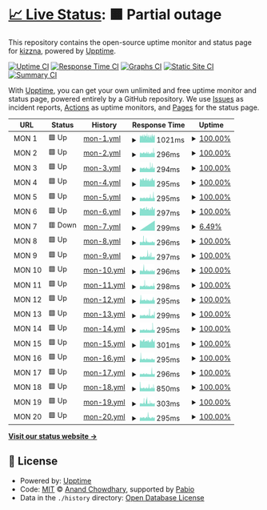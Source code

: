 # [📈 Live Status](https://kizzna.github.io/bovorn-mon): <!--live status--> **🟧 Partial outage**

This repository contains the open-source uptime monitor and status page for [kizzna](https://kizzna.github.io/bovorn-mon), powered by [Upptime](https://github.com/upptime/upptime).

[![Uptime CI](https://github.com/kizzna/bovorn-mon/workflows/Uptime%20CI/badge.svg)](https://github.com/kizzna/bovorn-mon/actions?query=workflow%3A%22Uptime+CI%22)
[![Response Time CI](https://github.com/kizzna/bovorn-mon/workflows/Response%20Time%20CI/badge.svg)](https://github.com/kizzna/bovorn-mon/actions?query=workflow%3A%22Response+Time+CI%22)
[![Graphs CI](https://github.com/kizzna/bovorn-mon/workflows/Graphs%20CI/badge.svg)](https://github.com/kizzna/bovorn-mon/actions?query=workflow%3A%22Graphs+CI%22)
[![Static Site CI](https://github.com/kizzna/bovorn-mon/workflows/Static%20Site%20CI/badge.svg)](https://github.com/kizzna/bovorn-mon/actions?query=workflow%3A%22Static+Site+CI%22)
[![Summary CI](https://github.com/kizzna/bovorn-mon/workflows/Summary%20CI/badge.svg)](https://github.com/kizzna/bovorn-mon/actions?query=workflow%3A%22Summary+CI%22)

With [Upptime](https://upptime.js.org), you can get your own unlimited and free uptime monitor and status page, powered entirely by a GitHub repository. We use [Issues](https://github.com/kizzna/bovorn-mon/issues) as incident reports, [Actions](https://github.com/kizzna/bovorn-mon/actions) as uptime monitors, and [Pages](https://kizzna.github.io/bovorn-mon) for the status page.

<!--start: status pages-->
<!-- This summary is generated by Upptime (https://github.com/upptime/upptime) -->
<!-- Do not edit this manually, your changes will be overwritten -->
<!-- prettier-ignore -->
| URL | Status | History | Response Time | Uptime |
| --- | ------ | ------- | ------------- | ------ |
| <img alt="" src="https://icons.duckduckgo.com/ip3/null.ico" height="13"> MON 1 | 🟩 Up | [mon-1.yml](https://github.com/kizzna/bovorn-mon/commits/HEAD/history/mon-1.yml) | <details><summary><img alt="Response time graph" src="./graphs/mon-1/response-time-week.png" height="20"> 1021ms</summary><br><a href="https://kizzna.github.io/bovorn-mon/history/mon-1"><img alt="Response time 1021" src="https://img.shields.io/endpoint?url=https%3A%2F%2Fraw.githubusercontent.com%2Fkizzna%2Fbovorn-mon%2FHEAD%2Fapi%2Fmon-1%2Fresponse-time.json"></a><br><a href="https://kizzna.github.io/bovorn-mon/history/mon-1"><img alt="24-hour response time 1021" src="https://img.shields.io/endpoint?url=https%3A%2F%2Fraw.githubusercontent.com%2Fkizzna%2Fbovorn-mon%2FHEAD%2Fapi%2Fmon-1%2Fresponse-time-day.json"></a><br><a href="https://kizzna.github.io/bovorn-mon/history/mon-1"><img alt="7-day response time 1021" src="https://img.shields.io/endpoint?url=https%3A%2F%2Fraw.githubusercontent.com%2Fkizzna%2Fbovorn-mon%2FHEAD%2Fapi%2Fmon-1%2Fresponse-time-week.json"></a><br><a href="https://kizzna.github.io/bovorn-mon/history/mon-1"><img alt="30-day response time 1021" src="https://img.shields.io/endpoint?url=https%3A%2F%2Fraw.githubusercontent.com%2Fkizzna%2Fbovorn-mon%2FHEAD%2Fapi%2Fmon-1%2Fresponse-time-month.json"></a><br><a href="https://kizzna.github.io/bovorn-mon/history/mon-1"><img alt="1-year response time 1021" src="https://img.shields.io/endpoint?url=https%3A%2F%2Fraw.githubusercontent.com%2Fkizzna%2Fbovorn-mon%2FHEAD%2Fapi%2Fmon-1%2Fresponse-time-year.json"></a></details> | <details><summary><a href="https://kizzna.github.io/bovorn-mon/history/mon-1">100.00%</a></summary><a href="https://kizzna.github.io/bovorn-mon/history/mon-1"><img alt="All-time uptime 100.00%" src="https://img.shields.io/endpoint?url=https%3A%2F%2Fraw.githubusercontent.com%2Fkizzna%2Fbovorn-mon%2FHEAD%2Fapi%2Fmon-1%2Fuptime.json"></a><br><a href="https://kizzna.github.io/bovorn-mon/history/mon-1"><img alt="24-hour uptime 100.00%" src="https://img.shields.io/endpoint?url=https%3A%2F%2Fraw.githubusercontent.com%2Fkizzna%2Fbovorn-mon%2FHEAD%2Fapi%2Fmon-1%2Fuptime-day.json"></a><br><a href="https://kizzna.github.io/bovorn-mon/history/mon-1"><img alt="7-day uptime 100.00%" src="https://img.shields.io/endpoint?url=https%3A%2F%2Fraw.githubusercontent.com%2Fkizzna%2Fbovorn-mon%2FHEAD%2Fapi%2Fmon-1%2Fuptime-week.json"></a><br><a href="https://kizzna.github.io/bovorn-mon/history/mon-1"><img alt="30-day uptime 100.00%" src="https://img.shields.io/endpoint?url=https%3A%2F%2Fraw.githubusercontent.com%2Fkizzna%2Fbovorn-mon%2FHEAD%2Fapi%2Fmon-1%2Fuptime-month.json"></a><br><a href="https://kizzna.github.io/bovorn-mon/history/mon-1"><img alt="1-year uptime 100.00%" src="https://img.shields.io/endpoint?url=https%3A%2F%2Fraw.githubusercontent.com%2Fkizzna%2Fbovorn-mon%2FHEAD%2Fapi%2Fmon-1%2Fuptime-year.json"></a></details>
| <img alt="" src="https://icons.duckduckgo.com/ip3/null.ico" height="13"> MON 2 | 🟩 Up | [mon-2.yml](https://github.com/kizzna/bovorn-mon/commits/HEAD/history/mon-2.yml) | <details><summary><img alt="Response time graph" src="./graphs/mon-2/response-time-week.png" height="20"> 296ms</summary><br><a href="https://kizzna.github.io/bovorn-mon/history/mon-2"><img alt="Response time 296" src="https://img.shields.io/endpoint?url=https%3A%2F%2Fraw.githubusercontent.com%2Fkizzna%2Fbovorn-mon%2FHEAD%2Fapi%2Fmon-2%2Fresponse-time.json"></a><br><a href="https://kizzna.github.io/bovorn-mon/history/mon-2"><img alt="24-hour response time 296" src="https://img.shields.io/endpoint?url=https%3A%2F%2Fraw.githubusercontent.com%2Fkizzna%2Fbovorn-mon%2FHEAD%2Fapi%2Fmon-2%2Fresponse-time-day.json"></a><br><a href="https://kizzna.github.io/bovorn-mon/history/mon-2"><img alt="7-day response time 296" src="https://img.shields.io/endpoint?url=https%3A%2F%2Fraw.githubusercontent.com%2Fkizzna%2Fbovorn-mon%2FHEAD%2Fapi%2Fmon-2%2Fresponse-time-week.json"></a><br><a href="https://kizzna.github.io/bovorn-mon/history/mon-2"><img alt="30-day response time 296" src="https://img.shields.io/endpoint?url=https%3A%2F%2Fraw.githubusercontent.com%2Fkizzna%2Fbovorn-mon%2FHEAD%2Fapi%2Fmon-2%2Fresponse-time-month.json"></a><br><a href="https://kizzna.github.io/bovorn-mon/history/mon-2"><img alt="1-year response time 296" src="https://img.shields.io/endpoint?url=https%3A%2F%2Fraw.githubusercontent.com%2Fkizzna%2Fbovorn-mon%2FHEAD%2Fapi%2Fmon-2%2Fresponse-time-year.json"></a></details> | <details><summary><a href="https://kizzna.github.io/bovorn-mon/history/mon-2">100.00%</a></summary><a href="https://kizzna.github.io/bovorn-mon/history/mon-2"><img alt="All-time uptime 100.00%" src="https://img.shields.io/endpoint?url=https%3A%2F%2Fraw.githubusercontent.com%2Fkizzna%2Fbovorn-mon%2FHEAD%2Fapi%2Fmon-2%2Fuptime.json"></a><br><a href="https://kizzna.github.io/bovorn-mon/history/mon-2"><img alt="24-hour uptime 100.00%" src="https://img.shields.io/endpoint?url=https%3A%2F%2Fraw.githubusercontent.com%2Fkizzna%2Fbovorn-mon%2FHEAD%2Fapi%2Fmon-2%2Fuptime-day.json"></a><br><a href="https://kizzna.github.io/bovorn-mon/history/mon-2"><img alt="7-day uptime 100.00%" src="https://img.shields.io/endpoint?url=https%3A%2F%2Fraw.githubusercontent.com%2Fkizzna%2Fbovorn-mon%2FHEAD%2Fapi%2Fmon-2%2Fuptime-week.json"></a><br><a href="https://kizzna.github.io/bovorn-mon/history/mon-2"><img alt="30-day uptime 100.00%" src="https://img.shields.io/endpoint?url=https%3A%2F%2Fraw.githubusercontent.com%2Fkizzna%2Fbovorn-mon%2FHEAD%2Fapi%2Fmon-2%2Fuptime-month.json"></a><br><a href="https://kizzna.github.io/bovorn-mon/history/mon-2"><img alt="1-year uptime 100.00%" src="https://img.shields.io/endpoint?url=https%3A%2F%2Fraw.githubusercontent.com%2Fkizzna%2Fbovorn-mon%2FHEAD%2Fapi%2Fmon-2%2Fuptime-year.json"></a></details>
| <img alt="" src="https://icons.duckduckgo.com/ip3/null.ico" height="13"> MON 3 | 🟩 Up | [mon-3.yml](https://github.com/kizzna/bovorn-mon/commits/HEAD/history/mon-3.yml) | <details><summary><img alt="Response time graph" src="./graphs/mon-3/response-time-week.png" height="20"> 294ms</summary><br><a href="https://kizzna.github.io/bovorn-mon/history/mon-3"><img alt="Response time 294" src="https://img.shields.io/endpoint?url=https%3A%2F%2Fraw.githubusercontent.com%2Fkizzna%2Fbovorn-mon%2FHEAD%2Fapi%2Fmon-3%2Fresponse-time.json"></a><br><a href="https://kizzna.github.io/bovorn-mon/history/mon-3"><img alt="24-hour response time 294" src="https://img.shields.io/endpoint?url=https%3A%2F%2Fraw.githubusercontent.com%2Fkizzna%2Fbovorn-mon%2FHEAD%2Fapi%2Fmon-3%2Fresponse-time-day.json"></a><br><a href="https://kizzna.github.io/bovorn-mon/history/mon-3"><img alt="7-day response time 294" src="https://img.shields.io/endpoint?url=https%3A%2F%2Fraw.githubusercontent.com%2Fkizzna%2Fbovorn-mon%2FHEAD%2Fapi%2Fmon-3%2Fresponse-time-week.json"></a><br><a href="https://kizzna.github.io/bovorn-mon/history/mon-3"><img alt="30-day response time 294" src="https://img.shields.io/endpoint?url=https%3A%2F%2Fraw.githubusercontent.com%2Fkizzna%2Fbovorn-mon%2FHEAD%2Fapi%2Fmon-3%2Fresponse-time-month.json"></a><br><a href="https://kizzna.github.io/bovorn-mon/history/mon-3"><img alt="1-year response time 294" src="https://img.shields.io/endpoint?url=https%3A%2F%2Fraw.githubusercontent.com%2Fkizzna%2Fbovorn-mon%2FHEAD%2Fapi%2Fmon-3%2Fresponse-time-year.json"></a></details> | <details><summary><a href="https://kizzna.github.io/bovorn-mon/history/mon-3">100.00%</a></summary><a href="https://kizzna.github.io/bovorn-mon/history/mon-3"><img alt="All-time uptime 100.00%" src="https://img.shields.io/endpoint?url=https%3A%2F%2Fraw.githubusercontent.com%2Fkizzna%2Fbovorn-mon%2FHEAD%2Fapi%2Fmon-3%2Fuptime.json"></a><br><a href="https://kizzna.github.io/bovorn-mon/history/mon-3"><img alt="24-hour uptime 100.00%" src="https://img.shields.io/endpoint?url=https%3A%2F%2Fraw.githubusercontent.com%2Fkizzna%2Fbovorn-mon%2FHEAD%2Fapi%2Fmon-3%2Fuptime-day.json"></a><br><a href="https://kizzna.github.io/bovorn-mon/history/mon-3"><img alt="7-day uptime 100.00%" src="https://img.shields.io/endpoint?url=https%3A%2F%2Fraw.githubusercontent.com%2Fkizzna%2Fbovorn-mon%2FHEAD%2Fapi%2Fmon-3%2Fuptime-week.json"></a><br><a href="https://kizzna.github.io/bovorn-mon/history/mon-3"><img alt="30-day uptime 100.00%" src="https://img.shields.io/endpoint?url=https%3A%2F%2Fraw.githubusercontent.com%2Fkizzna%2Fbovorn-mon%2FHEAD%2Fapi%2Fmon-3%2Fuptime-month.json"></a><br><a href="https://kizzna.github.io/bovorn-mon/history/mon-3"><img alt="1-year uptime 100.00%" src="https://img.shields.io/endpoint?url=https%3A%2F%2Fraw.githubusercontent.com%2Fkizzna%2Fbovorn-mon%2FHEAD%2Fapi%2Fmon-3%2Fuptime-year.json"></a></details>
| <img alt="" src="https://icons.duckduckgo.com/ip3/null.ico" height="13"> MON 4 | 🟩 Up | [mon-4.yml](https://github.com/kizzna/bovorn-mon/commits/HEAD/history/mon-4.yml) | <details><summary><img alt="Response time graph" src="./graphs/mon-4/response-time-week.png" height="20"> 295ms</summary><br><a href="https://kizzna.github.io/bovorn-mon/history/mon-4"><img alt="Response time 295" src="https://img.shields.io/endpoint?url=https%3A%2F%2Fraw.githubusercontent.com%2Fkizzna%2Fbovorn-mon%2FHEAD%2Fapi%2Fmon-4%2Fresponse-time.json"></a><br><a href="https://kizzna.github.io/bovorn-mon/history/mon-4"><img alt="24-hour response time 295" src="https://img.shields.io/endpoint?url=https%3A%2F%2Fraw.githubusercontent.com%2Fkizzna%2Fbovorn-mon%2FHEAD%2Fapi%2Fmon-4%2Fresponse-time-day.json"></a><br><a href="https://kizzna.github.io/bovorn-mon/history/mon-4"><img alt="7-day response time 295" src="https://img.shields.io/endpoint?url=https%3A%2F%2Fraw.githubusercontent.com%2Fkizzna%2Fbovorn-mon%2FHEAD%2Fapi%2Fmon-4%2Fresponse-time-week.json"></a><br><a href="https://kizzna.github.io/bovorn-mon/history/mon-4"><img alt="30-day response time 295" src="https://img.shields.io/endpoint?url=https%3A%2F%2Fraw.githubusercontent.com%2Fkizzna%2Fbovorn-mon%2FHEAD%2Fapi%2Fmon-4%2Fresponse-time-month.json"></a><br><a href="https://kizzna.github.io/bovorn-mon/history/mon-4"><img alt="1-year response time 295" src="https://img.shields.io/endpoint?url=https%3A%2F%2Fraw.githubusercontent.com%2Fkizzna%2Fbovorn-mon%2FHEAD%2Fapi%2Fmon-4%2Fresponse-time-year.json"></a></details> | <details><summary><a href="https://kizzna.github.io/bovorn-mon/history/mon-4">100.00%</a></summary><a href="https://kizzna.github.io/bovorn-mon/history/mon-4"><img alt="All-time uptime 100.00%" src="https://img.shields.io/endpoint?url=https%3A%2F%2Fraw.githubusercontent.com%2Fkizzna%2Fbovorn-mon%2FHEAD%2Fapi%2Fmon-4%2Fuptime.json"></a><br><a href="https://kizzna.github.io/bovorn-mon/history/mon-4"><img alt="24-hour uptime 100.00%" src="https://img.shields.io/endpoint?url=https%3A%2F%2Fraw.githubusercontent.com%2Fkizzna%2Fbovorn-mon%2FHEAD%2Fapi%2Fmon-4%2Fuptime-day.json"></a><br><a href="https://kizzna.github.io/bovorn-mon/history/mon-4"><img alt="7-day uptime 100.00%" src="https://img.shields.io/endpoint?url=https%3A%2F%2Fraw.githubusercontent.com%2Fkizzna%2Fbovorn-mon%2FHEAD%2Fapi%2Fmon-4%2Fuptime-week.json"></a><br><a href="https://kizzna.github.io/bovorn-mon/history/mon-4"><img alt="30-day uptime 100.00%" src="https://img.shields.io/endpoint?url=https%3A%2F%2Fraw.githubusercontent.com%2Fkizzna%2Fbovorn-mon%2FHEAD%2Fapi%2Fmon-4%2Fuptime-month.json"></a><br><a href="https://kizzna.github.io/bovorn-mon/history/mon-4"><img alt="1-year uptime 100.00%" src="https://img.shields.io/endpoint?url=https%3A%2F%2Fraw.githubusercontent.com%2Fkizzna%2Fbovorn-mon%2FHEAD%2Fapi%2Fmon-4%2Fuptime-year.json"></a></details>
| <img alt="" src="https://icons.duckduckgo.com/ip3/null.ico" height="13"> MON 5 | 🟩 Up | [mon-5.yml](https://github.com/kizzna/bovorn-mon/commits/HEAD/history/mon-5.yml) | <details><summary><img alt="Response time graph" src="./graphs/mon-5/response-time-week.png" height="20"> 295ms</summary><br><a href="https://kizzna.github.io/bovorn-mon/history/mon-5"><img alt="Response time 295" src="https://img.shields.io/endpoint?url=https%3A%2F%2Fraw.githubusercontent.com%2Fkizzna%2Fbovorn-mon%2FHEAD%2Fapi%2Fmon-5%2Fresponse-time.json"></a><br><a href="https://kizzna.github.io/bovorn-mon/history/mon-5"><img alt="24-hour response time 295" src="https://img.shields.io/endpoint?url=https%3A%2F%2Fraw.githubusercontent.com%2Fkizzna%2Fbovorn-mon%2FHEAD%2Fapi%2Fmon-5%2Fresponse-time-day.json"></a><br><a href="https://kizzna.github.io/bovorn-mon/history/mon-5"><img alt="7-day response time 295" src="https://img.shields.io/endpoint?url=https%3A%2F%2Fraw.githubusercontent.com%2Fkizzna%2Fbovorn-mon%2FHEAD%2Fapi%2Fmon-5%2Fresponse-time-week.json"></a><br><a href="https://kizzna.github.io/bovorn-mon/history/mon-5"><img alt="30-day response time 295" src="https://img.shields.io/endpoint?url=https%3A%2F%2Fraw.githubusercontent.com%2Fkizzna%2Fbovorn-mon%2FHEAD%2Fapi%2Fmon-5%2Fresponse-time-month.json"></a><br><a href="https://kizzna.github.io/bovorn-mon/history/mon-5"><img alt="1-year response time 295" src="https://img.shields.io/endpoint?url=https%3A%2F%2Fraw.githubusercontent.com%2Fkizzna%2Fbovorn-mon%2FHEAD%2Fapi%2Fmon-5%2Fresponse-time-year.json"></a></details> | <details><summary><a href="https://kizzna.github.io/bovorn-mon/history/mon-5">100.00%</a></summary><a href="https://kizzna.github.io/bovorn-mon/history/mon-5"><img alt="All-time uptime 100.00%" src="https://img.shields.io/endpoint?url=https%3A%2F%2Fraw.githubusercontent.com%2Fkizzna%2Fbovorn-mon%2FHEAD%2Fapi%2Fmon-5%2Fuptime.json"></a><br><a href="https://kizzna.github.io/bovorn-mon/history/mon-5"><img alt="24-hour uptime 100.00%" src="https://img.shields.io/endpoint?url=https%3A%2F%2Fraw.githubusercontent.com%2Fkizzna%2Fbovorn-mon%2FHEAD%2Fapi%2Fmon-5%2Fuptime-day.json"></a><br><a href="https://kizzna.github.io/bovorn-mon/history/mon-5"><img alt="7-day uptime 100.00%" src="https://img.shields.io/endpoint?url=https%3A%2F%2Fraw.githubusercontent.com%2Fkizzna%2Fbovorn-mon%2FHEAD%2Fapi%2Fmon-5%2Fuptime-week.json"></a><br><a href="https://kizzna.github.io/bovorn-mon/history/mon-5"><img alt="30-day uptime 100.00%" src="https://img.shields.io/endpoint?url=https%3A%2F%2Fraw.githubusercontent.com%2Fkizzna%2Fbovorn-mon%2FHEAD%2Fapi%2Fmon-5%2Fuptime-month.json"></a><br><a href="https://kizzna.github.io/bovorn-mon/history/mon-5"><img alt="1-year uptime 100.00%" src="https://img.shields.io/endpoint?url=https%3A%2F%2Fraw.githubusercontent.com%2Fkizzna%2Fbovorn-mon%2FHEAD%2Fapi%2Fmon-5%2Fuptime-year.json"></a></details>
| <img alt="" src="https://icons.duckduckgo.com/ip3/null.ico" height="13"> MON 6 | 🟩 Up | [mon-6.yml](https://github.com/kizzna/bovorn-mon/commits/HEAD/history/mon-6.yml) | <details><summary><img alt="Response time graph" src="./graphs/mon-6/response-time-week.png" height="20"> 297ms</summary><br><a href="https://kizzna.github.io/bovorn-mon/history/mon-6"><img alt="Response time 297" src="https://img.shields.io/endpoint?url=https%3A%2F%2Fraw.githubusercontent.com%2Fkizzna%2Fbovorn-mon%2FHEAD%2Fapi%2Fmon-6%2Fresponse-time.json"></a><br><a href="https://kizzna.github.io/bovorn-mon/history/mon-6"><img alt="24-hour response time 297" src="https://img.shields.io/endpoint?url=https%3A%2F%2Fraw.githubusercontent.com%2Fkizzna%2Fbovorn-mon%2FHEAD%2Fapi%2Fmon-6%2Fresponse-time-day.json"></a><br><a href="https://kizzna.github.io/bovorn-mon/history/mon-6"><img alt="7-day response time 297" src="https://img.shields.io/endpoint?url=https%3A%2F%2Fraw.githubusercontent.com%2Fkizzna%2Fbovorn-mon%2FHEAD%2Fapi%2Fmon-6%2Fresponse-time-week.json"></a><br><a href="https://kizzna.github.io/bovorn-mon/history/mon-6"><img alt="30-day response time 297" src="https://img.shields.io/endpoint?url=https%3A%2F%2Fraw.githubusercontent.com%2Fkizzna%2Fbovorn-mon%2FHEAD%2Fapi%2Fmon-6%2Fresponse-time-month.json"></a><br><a href="https://kizzna.github.io/bovorn-mon/history/mon-6"><img alt="1-year response time 297" src="https://img.shields.io/endpoint?url=https%3A%2F%2Fraw.githubusercontent.com%2Fkizzna%2Fbovorn-mon%2FHEAD%2Fapi%2Fmon-6%2Fresponse-time-year.json"></a></details> | <details><summary><a href="https://kizzna.github.io/bovorn-mon/history/mon-6">100.00%</a></summary><a href="https://kizzna.github.io/bovorn-mon/history/mon-6"><img alt="All-time uptime 100.00%" src="https://img.shields.io/endpoint?url=https%3A%2F%2Fraw.githubusercontent.com%2Fkizzna%2Fbovorn-mon%2FHEAD%2Fapi%2Fmon-6%2Fuptime.json"></a><br><a href="https://kizzna.github.io/bovorn-mon/history/mon-6"><img alt="24-hour uptime 100.00%" src="https://img.shields.io/endpoint?url=https%3A%2F%2Fraw.githubusercontent.com%2Fkizzna%2Fbovorn-mon%2FHEAD%2Fapi%2Fmon-6%2Fuptime-day.json"></a><br><a href="https://kizzna.github.io/bovorn-mon/history/mon-6"><img alt="7-day uptime 100.00%" src="https://img.shields.io/endpoint?url=https%3A%2F%2Fraw.githubusercontent.com%2Fkizzna%2Fbovorn-mon%2FHEAD%2Fapi%2Fmon-6%2Fuptime-week.json"></a><br><a href="https://kizzna.github.io/bovorn-mon/history/mon-6"><img alt="30-day uptime 100.00%" src="https://img.shields.io/endpoint?url=https%3A%2F%2Fraw.githubusercontent.com%2Fkizzna%2Fbovorn-mon%2FHEAD%2Fapi%2Fmon-6%2Fuptime-month.json"></a><br><a href="https://kizzna.github.io/bovorn-mon/history/mon-6"><img alt="1-year uptime 100.00%" src="https://img.shields.io/endpoint?url=https%3A%2F%2Fraw.githubusercontent.com%2Fkizzna%2Fbovorn-mon%2FHEAD%2Fapi%2Fmon-6%2Fuptime-year.json"></a></details>
| <img alt="" src="https://icons.duckduckgo.com/ip3/null.ico" height="13"> MON 7 | 🟥 Down | [mon-7.yml](https://github.com/kizzna/bovorn-mon/commits/HEAD/history/mon-7.yml) | <details><summary><img alt="Response time graph" src="./graphs/mon-7/response-time-week.png" height="20"> 299ms</summary><br><a href="https://kizzna.github.io/bovorn-mon/history/mon-7"><img alt="Response time 299" src="https://img.shields.io/endpoint?url=https%3A%2F%2Fraw.githubusercontent.com%2Fkizzna%2Fbovorn-mon%2FHEAD%2Fapi%2Fmon-7%2Fresponse-time.json"></a><br><a href="https://kizzna.github.io/bovorn-mon/history/mon-7"><img alt="24-hour response time 299" src="https://img.shields.io/endpoint?url=https%3A%2F%2Fraw.githubusercontent.com%2Fkizzna%2Fbovorn-mon%2FHEAD%2Fapi%2Fmon-7%2Fresponse-time-day.json"></a><br><a href="https://kizzna.github.io/bovorn-mon/history/mon-7"><img alt="7-day response time 299" src="https://img.shields.io/endpoint?url=https%3A%2F%2Fraw.githubusercontent.com%2Fkizzna%2Fbovorn-mon%2FHEAD%2Fapi%2Fmon-7%2Fresponse-time-week.json"></a><br><a href="https://kizzna.github.io/bovorn-mon/history/mon-7"><img alt="30-day response time 299" src="https://img.shields.io/endpoint?url=https%3A%2F%2Fraw.githubusercontent.com%2Fkizzna%2Fbovorn-mon%2FHEAD%2Fapi%2Fmon-7%2Fresponse-time-month.json"></a><br><a href="https://kizzna.github.io/bovorn-mon/history/mon-7"><img alt="1-year response time 299" src="https://img.shields.io/endpoint?url=https%3A%2F%2Fraw.githubusercontent.com%2Fkizzna%2Fbovorn-mon%2FHEAD%2Fapi%2Fmon-7%2Fresponse-time-year.json"></a></details> | <details><summary><a href="https://kizzna.github.io/bovorn-mon/history/mon-7">6.49%</a></summary><a href="https://kizzna.github.io/bovorn-mon/history/mon-7"><img alt="All-time uptime 6.49%" src="https://img.shields.io/endpoint?url=https%3A%2F%2Fraw.githubusercontent.com%2Fkizzna%2Fbovorn-mon%2FHEAD%2Fapi%2Fmon-7%2Fuptime.json"></a><br><a href="https://kizzna.github.io/bovorn-mon/history/mon-7"><img alt="24-hour uptime 6.49%" src="https://img.shields.io/endpoint?url=https%3A%2F%2Fraw.githubusercontent.com%2Fkizzna%2Fbovorn-mon%2FHEAD%2Fapi%2Fmon-7%2Fuptime-day.json"></a><br><a href="https://kizzna.github.io/bovorn-mon/history/mon-7"><img alt="7-day uptime 6.49%" src="https://img.shields.io/endpoint?url=https%3A%2F%2Fraw.githubusercontent.com%2Fkizzna%2Fbovorn-mon%2FHEAD%2Fapi%2Fmon-7%2Fuptime-week.json"></a><br><a href="https://kizzna.github.io/bovorn-mon/history/mon-7"><img alt="30-day uptime 6.49%" src="https://img.shields.io/endpoint?url=https%3A%2F%2Fraw.githubusercontent.com%2Fkizzna%2Fbovorn-mon%2FHEAD%2Fapi%2Fmon-7%2Fuptime-month.json"></a><br><a href="https://kizzna.github.io/bovorn-mon/history/mon-7"><img alt="1-year uptime 6.49%" src="https://img.shields.io/endpoint?url=https%3A%2F%2Fraw.githubusercontent.com%2Fkizzna%2Fbovorn-mon%2FHEAD%2Fapi%2Fmon-7%2Fuptime-year.json"></a></details>
| <img alt="" src="https://icons.duckduckgo.com/ip3/null.ico" height="13"> MON 8 | 🟩 Up | [mon-8.yml](https://github.com/kizzna/bovorn-mon/commits/HEAD/history/mon-8.yml) | <details><summary><img alt="Response time graph" src="./graphs/mon-8/response-time-week.png" height="20"> 296ms</summary><br><a href="https://kizzna.github.io/bovorn-mon/history/mon-8"><img alt="Response time 296" src="https://img.shields.io/endpoint?url=https%3A%2F%2Fraw.githubusercontent.com%2Fkizzna%2Fbovorn-mon%2FHEAD%2Fapi%2Fmon-8%2Fresponse-time.json"></a><br><a href="https://kizzna.github.io/bovorn-mon/history/mon-8"><img alt="24-hour response time 296" src="https://img.shields.io/endpoint?url=https%3A%2F%2Fraw.githubusercontent.com%2Fkizzna%2Fbovorn-mon%2FHEAD%2Fapi%2Fmon-8%2Fresponse-time-day.json"></a><br><a href="https://kizzna.github.io/bovorn-mon/history/mon-8"><img alt="7-day response time 296" src="https://img.shields.io/endpoint?url=https%3A%2F%2Fraw.githubusercontent.com%2Fkizzna%2Fbovorn-mon%2FHEAD%2Fapi%2Fmon-8%2Fresponse-time-week.json"></a><br><a href="https://kizzna.github.io/bovorn-mon/history/mon-8"><img alt="30-day response time 296" src="https://img.shields.io/endpoint?url=https%3A%2F%2Fraw.githubusercontent.com%2Fkizzna%2Fbovorn-mon%2FHEAD%2Fapi%2Fmon-8%2Fresponse-time-month.json"></a><br><a href="https://kizzna.github.io/bovorn-mon/history/mon-8"><img alt="1-year response time 296" src="https://img.shields.io/endpoint?url=https%3A%2F%2Fraw.githubusercontent.com%2Fkizzna%2Fbovorn-mon%2FHEAD%2Fapi%2Fmon-8%2Fresponse-time-year.json"></a></details> | <details><summary><a href="https://kizzna.github.io/bovorn-mon/history/mon-8">100.00%</a></summary><a href="https://kizzna.github.io/bovorn-mon/history/mon-8"><img alt="All-time uptime 100.00%" src="https://img.shields.io/endpoint?url=https%3A%2F%2Fraw.githubusercontent.com%2Fkizzna%2Fbovorn-mon%2FHEAD%2Fapi%2Fmon-8%2Fuptime.json"></a><br><a href="https://kizzna.github.io/bovorn-mon/history/mon-8"><img alt="24-hour uptime 100.00%" src="https://img.shields.io/endpoint?url=https%3A%2F%2Fraw.githubusercontent.com%2Fkizzna%2Fbovorn-mon%2FHEAD%2Fapi%2Fmon-8%2Fuptime-day.json"></a><br><a href="https://kizzna.github.io/bovorn-mon/history/mon-8"><img alt="7-day uptime 100.00%" src="https://img.shields.io/endpoint?url=https%3A%2F%2Fraw.githubusercontent.com%2Fkizzna%2Fbovorn-mon%2FHEAD%2Fapi%2Fmon-8%2Fuptime-week.json"></a><br><a href="https://kizzna.github.io/bovorn-mon/history/mon-8"><img alt="30-day uptime 100.00%" src="https://img.shields.io/endpoint?url=https%3A%2F%2Fraw.githubusercontent.com%2Fkizzna%2Fbovorn-mon%2FHEAD%2Fapi%2Fmon-8%2Fuptime-month.json"></a><br><a href="https://kizzna.github.io/bovorn-mon/history/mon-8"><img alt="1-year uptime 100.00%" src="https://img.shields.io/endpoint?url=https%3A%2F%2Fraw.githubusercontent.com%2Fkizzna%2Fbovorn-mon%2FHEAD%2Fapi%2Fmon-8%2Fuptime-year.json"></a></details>
| <img alt="" src="https://icons.duckduckgo.com/ip3/null.ico" height="13"> MON 9 | 🟩 Up | [mon-9.yml](https://github.com/kizzna/bovorn-mon/commits/HEAD/history/mon-9.yml) | <details><summary><img alt="Response time graph" src="./graphs/mon-9/response-time-week.png" height="20"> 297ms</summary><br><a href="https://kizzna.github.io/bovorn-mon/history/mon-9"><img alt="Response time 297" src="https://img.shields.io/endpoint?url=https%3A%2F%2Fraw.githubusercontent.com%2Fkizzna%2Fbovorn-mon%2FHEAD%2Fapi%2Fmon-9%2Fresponse-time.json"></a><br><a href="https://kizzna.github.io/bovorn-mon/history/mon-9"><img alt="24-hour response time 297" src="https://img.shields.io/endpoint?url=https%3A%2F%2Fraw.githubusercontent.com%2Fkizzna%2Fbovorn-mon%2FHEAD%2Fapi%2Fmon-9%2Fresponse-time-day.json"></a><br><a href="https://kizzna.github.io/bovorn-mon/history/mon-9"><img alt="7-day response time 297" src="https://img.shields.io/endpoint?url=https%3A%2F%2Fraw.githubusercontent.com%2Fkizzna%2Fbovorn-mon%2FHEAD%2Fapi%2Fmon-9%2Fresponse-time-week.json"></a><br><a href="https://kizzna.github.io/bovorn-mon/history/mon-9"><img alt="30-day response time 297" src="https://img.shields.io/endpoint?url=https%3A%2F%2Fraw.githubusercontent.com%2Fkizzna%2Fbovorn-mon%2FHEAD%2Fapi%2Fmon-9%2Fresponse-time-month.json"></a><br><a href="https://kizzna.github.io/bovorn-mon/history/mon-9"><img alt="1-year response time 297" src="https://img.shields.io/endpoint?url=https%3A%2F%2Fraw.githubusercontent.com%2Fkizzna%2Fbovorn-mon%2FHEAD%2Fapi%2Fmon-9%2Fresponse-time-year.json"></a></details> | <details><summary><a href="https://kizzna.github.io/bovorn-mon/history/mon-9">100.00%</a></summary><a href="https://kizzna.github.io/bovorn-mon/history/mon-9"><img alt="All-time uptime 100.00%" src="https://img.shields.io/endpoint?url=https%3A%2F%2Fraw.githubusercontent.com%2Fkizzna%2Fbovorn-mon%2FHEAD%2Fapi%2Fmon-9%2Fuptime.json"></a><br><a href="https://kizzna.github.io/bovorn-mon/history/mon-9"><img alt="24-hour uptime 100.00%" src="https://img.shields.io/endpoint?url=https%3A%2F%2Fraw.githubusercontent.com%2Fkizzna%2Fbovorn-mon%2FHEAD%2Fapi%2Fmon-9%2Fuptime-day.json"></a><br><a href="https://kizzna.github.io/bovorn-mon/history/mon-9"><img alt="7-day uptime 100.00%" src="https://img.shields.io/endpoint?url=https%3A%2F%2Fraw.githubusercontent.com%2Fkizzna%2Fbovorn-mon%2FHEAD%2Fapi%2Fmon-9%2Fuptime-week.json"></a><br><a href="https://kizzna.github.io/bovorn-mon/history/mon-9"><img alt="30-day uptime 100.00%" src="https://img.shields.io/endpoint?url=https%3A%2F%2Fraw.githubusercontent.com%2Fkizzna%2Fbovorn-mon%2FHEAD%2Fapi%2Fmon-9%2Fuptime-month.json"></a><br><a href="https://kizzna.github.io/bovorn-mon/history/mon-9"><img alt="1-year uptime 100.00%" src="https://img.shields.io/endpoint?url=https%3A%2F%2Fraw.githubusercontent.com%2Fkizzna%2Fbovorn-mon%2FHEAD%2Fapi%2Fmon-9%2Fuptime-year.json"></a></details>
| <img alt="" src="https://icons.duckduckgo.com/ip3/null.ico" height="13"> MON 10 | 🟩 Up | [mon-10.yml](https://github.com/kizzna/bovorn-mon/commits/HEAD/history/mon-10.yml) | <details><summary><img alt="Response time graph" src="./graphs/mon-10/response-time-week.png" height="20"> 296ms</summary><br><a href="https://kizzna.github.io/bovorn-mon/history/mon-10"><img alt="Response time 296" src="https://img.shields.io/endpoint?url=https%3A%2F%2Fraw.githubusercontent.com%2Fkizzna%2Fbovorn-mon%2FHEAD%2Fapi%2Fmon-10%2Fresponse-time.json"></a><br><a href="https://kizzna.github.io/bovorn-mon/history/mon-10"><img alt="24-hour response time 296" src="https://img.shields.io/endpoint?url=https%3A%2F%2Fraw.githubusercontent.com%2Fkizzna%2Fbovorn-mon%2FHEAD%2Fapi%2Fmon-10%2Fresponse-time-day.json"></a><br><a href="https://kizzna.github.io/bovorn-mon/history/mon-10"><img alt="7-day response time 296" src="https://img.shields.io/endpoint?url=https%3A%2F%2Fraw.githubusercontent.com%2Fkizzna%2Fbovorn-mon%2FHEAD%2Fapi%2Fmon-10%2Fresponse-time-week.json"></a><br><a href="https://kizzna.github.io/bovorn-mon/history/mon-10"><img alt="30-day response time 296" src="https://img.shields.io/endpoint?url=https%3A%2F%2Fraw.githubusercontent.com%2Fkizzna%2Fbovorn-mon%2FHEAD%2Fapi%2Fmon-10%2Fresponse-time-month.json"></a><br><a href="https://kizzna.github.io/bovorn-mon/history/mon-10"><img alt="1-year response time 296" src="https://img.shields.io/endpoint?url=https%3A%2F%2Fraw.githubusercontent.com%2Fkizzna%2Fbovorn-mon%2FHEAD%2Fapi%2Fmon-10%2Fresponse-time-year.json"></a></details> | <details><summary><a href="https://kizzna.github.io/bovorn-mon/history/mon-10">100.00%</a></summary><a href="https://kizzna.github.io/bovorn-mon/history/mon-10"><img alt="All-time uptime 100.00%" src="https://img.shields.io/endpoint?url=https%3A%2F%2Fraw.githubusercontent.com%2Fkizzna%2Fbovorn-mon%2FHEAD%2Fapi%2Fmon-10%2Fuptime.json"></a><br><a href="https://kizzna.github.io/bovorn-mon/history/mon-10"><img alt="24-hour uptime 100.00%" src="https://img.shields.io/endpoint?url=https%3A%2F%2Fraw.githubusercontent.com%2Fkizzna%2Fbovorn-mon%2FHEAD%2Fapi%2Fmon-10%2Fuptime-day.json"></a><br><a href="https://kizzna.github.io/bovorn-mon/history/mon-10"><img alt="7-day uptime 100.00%" src="https://img.shields.io/endpoint?url=https%3A%2F%2Fraw.githubusercontent.com%2Fkizzna%2Fbovorn-mon%2FHEAD%2Fapi%2Fmon-10%2Fuptime-week.json"></a><br><a href="https://kizzna.github.io/bovorn-mon/history/mon-10"><img alt="30-day uptime 100.00%" src="https://img.shields.io/endpoint?url=https%3A%2F%2Fraw.githubusercontent.com%2Fkizzna%2Fbovorn-mon%2FHEAD%2Fapi%2Fmon-10%2Fuptime-month.json"></a><br><a href="https://kizzna.github.io/bovorn-mon/history/mon-10"><img alt="1-year uptime 100.00%" src="https://img.shields.io/endpoint?url=https%3A%2F%2Fraw.githubusercontent.com%2Fkizzna%2Fbovorn-mon%2FHEAD%2Fapi%2Fmon-10%2Fuptime-year.json"></a></details>
| <img alt="" src="https://icons.duckduckgo.com/ip3/null.ico" height="13"> MON 11 | 🟩 Up | [mon-11.yml](https://github.com/kizzna/bovorn-mon/commits/HEAD/history/mon-11.yml) | <details><summary><img alt="Response time graph" src="./graphs/mon-11/response-time-week.png" height="20"> 298ms</summary><br><a href="https://kizzna.github.io/bovorn-mon/history/mon-11"><img alt="Response time 298" src="https://img.shields.io/endpoint?url=https%3A%2F%2Fraw.githubusercontent.com%2Fkizzna%2Fbovorn-mon%2FHEAD%2Fapi%2Fmon-11%2Fresponse-time.json"></a><br><a href="https://kizzna.github.io/bovorn-mon/history/mon-11"><img alt="24-hour response time 298" src="https://img.shields.io/endpoint?url=https%3A%2F%2Fraw.githubusercontent.com%2Fkizzna%2Fbovorn-mon%2FHEAD%2Fapi%2Fmon-11%2Fresponse-time-day.json"></a><br><a href="https://kizzna.github.io/bovorn-mon/history/mon-11"><img alt="7-day response time 298" src="https://img.shields.io/endpoint?url=https%3A%2F%2Fraw.githubusercontent.com%2Fkizzna%2Fbovorn-mon%2FHEAD%2Fapi%2Fmon-11%2Fresponse-time-week.json"></a><br><a href="https://kizzna.github.io/bovorn-mon/history/mon-11"><img alt="30-day response time 298" src="https://img.shields.io/endpoint?url=https%3A%2F%2Fraw.githubusercontent.com%2Fkizzna%2Fbovorn-mon%2FHEAD%2Fapi%2Fmon-11%2Fresponse-time-month.json"></a><br><a href="https://kizzna.github.io/bovorn-mon/history/mon-11"><img alt="1-year response time 298" src="https://img.shields.io/endpoint?url=https%3A%2F%2Fraw.githubusercontent.com%2Fkizzna%2Fbovorn-mon%2FHEAD%2Fapi%2Fmon-11%2Fresponse-time-year.json"></a></details> | <details><summary><a href="https://kizzna.github.io/bovorn-mon/history/mon-11">100.00%</a></summary><a href="https://kizzna.github.io/bovorn-mon/history/mon-11"><img alt="All-time uptime 100.00%" src="https://img.shields.io/endpoint?url=https%3A%2F%2Fraw.githubusercontent.com%2Fkizzna%2Fbovorn-mon%2FHEAD%2Fapi%2Fmon-11%2Fuptime.json"></a><br><a href="https://kizzna.github.io/bovorn-mon/history/mon-11"><img alt="24-hour uptime 100.00%" src="https://img.shields.io/endpoint?url=https%3A%2F%2Fraw.githubusercontent.com%2Fkizzna%2Fbovorn-mon%2FHEAD%2Fapi%2Fmon-11%2Fuptime-day.json"></a><br><a href="https://kizzna.github.io/bovorn-mon/history/mon-11"><img alt="7-day uptime 100.00%" src="https://img.shields.io/endpoint?url=https%3A%2F%2Fraw.githubusercontent.com%2Fkizzna%2Fbovorn-mon%2FHEAD%2Fapi%2Fmon-11%2Fuptime-week.json"></a><br><a href="https://kizzna.github.io/bovorn-mon/history/mon-11"><img alt="30-day uptime 100.00%" src="https://img.shields.io/endpoint?url=https%3A%2F%2Fraw.githubusercontent.com%2Fkizzna%2Fbovorn-mon%2FHEAD%2Fapi%2Fmon-11%2Fuptime-month.json"></a><br><a href="https://kizzna.github.io/bovorn-mon/history/mon-11"><img alt="1-year uptime 100.00%" src="https://img.shields.io/endpoint?url=https%3A%2F%2Fraw.githubusercontent.com%2Fkizzna%2Fbovorn-mon%2FHEAD%2Fapi%2Fmon-11%2Fuptime-year.json"></a></details>
| <img alt="" src="https://icons.duckduckgo.com/ip3/null.ico" height="13"> MON 12 | 🟩 Up | [mon-12.yml](https://github.com/kizzna/bovorn-mon/commits/HEAD/history/mon-12.yml) | <details><summary><img alt="Response time graph" src="./graphs/mon-12/response-time-week.png" height="20"> 295ms</summary><br><a href="https://kizzna.github.io/bovorn-mon/history/mon-12"><img alt="Response time 295" src="https://img.shields.io/endpoint?url=https%3A%2F%2Fraw.githubusercontent.com%2Fkizzna%2Fbovorn-mon%2FHEAD%2Fapi%2Fmon-12%2Fresponse-time.json"></a><br><a href="https://kizzna.github.io/bovorn-mon/history/mon-12"><img alt="24-hour response time 295" src="https://img.shields.io/endpoint?url=https%3A%2F%2Fraw.githubusercontent.com%2Fkizzna%2Fbovorn-mon%2FHEAD%2Fapi%2Fmon-12%2Fresponse-time-day.json"></a><br><a href="https://kizzna.github.io/bovorn-mon/history/mon-12"><img alt="7-day response time 295" src="https://img.shields.io/endpoint?url=https%3A%2F%2Fraw.githubusercontent.com%2Fkizzna%2Fbovorn-mon%2FHEAD%2Fapi%2Fmon-12%2Fresponse-time-week.json"></a><br><a href="https://kizzna.github.io/bovorn-mon/history/mon-12"><img alt="30-day response time 295" src="https://img.shields.io/endpoint?url=https%3A%2F%2Fraw.githubusercontent.com%2Fkizzna%2Fbovorn-mon%2FHEAD%2Fapi%2Fmon-12%2Fresponse-time-month.json"></a><br><a href="https://kizzna.github.io/bovorn-mon/history/mon-12"><img alt="1-year response time 295" src="https://img.shields.io/endpoint?url=https%3A%2F%2Fraw.githubusercontent.com%2Fkizzna%2Fbovorn-mon%2FHEAD%2Fapi%2Fmon-12%2Fresponse-time-year.json"></a></details> | <details><summary><a href="https://kizzna.github.io/bovorn-mon/history/mon-12">100.00%</a></summary><a href="https://kizzna.github.io/bovorn-mon/history/mon-12"><img alt="All-time uptime 100.00%" src="https://img.shields.io/endpoint?url=https%3A%2F%2Fraw.githubusercontent.com%2Fkizzna%2Fbovorn-mon%2FHEAD%2Fapi%2Fmon-12%2Fuptime.json"></a><br><a href="https://kizzna.github.io/bovorn-mon/history/mon-12"><img alt="24-hour uptime 100.00%" src="https://img.shields.io/endpoint?url=https%3A%2F%2Fraw.githubusercontent.com%2Fkizzna%2Fbovorn-mon%2FHEAD%2Fapi%2Fmon-12%2Fuptime-day.json"></a><br><a href="https://kizzna.github.io/bovorn-mon/history/mon-12"><img alt="7-day uptime 100.00%" src="https://img.shields.io/endpoint?url=https%3A%2F%2Fraw.githubusercontent.com%2Fkizzna%2Fbovorn-mon%2FHEAD%2Fapi%2Fmon-12%2Fuptime-week.json"></a><br><a href="https://kizzna.github.io/bovorn-mon/history/mon-12"><img alt="30-day uptime 100.00%" src="https://img.shields.io/endpoint?url=https%3A%2F%2Fraw.githubusercontent.com%2Fkizzna%2Fbovorn-mon%2FHEAD%2Fapi%2Fmon-12%2Fuptime-month.json"></a><br><a href="https://kizzna.github.io/bovorn-mon/history/mon-12"><img alt="1-year uptime 100.00%" src="https://img.shields.io/endpoint?url=https%3A%2F%2Fraw.githubusercontent.com%2Fkizzna%2Fbovorn-mon%2FHEAD%2Fapi%2Fmon-12%2Fuptime-year.json"></a></details>
| <img alt="" src="https://icons.duckduckgo.com/ip3/null.ico" height="13"> MON 13 | 🟩 Up | [mon-13.yml](https://github.com/kizzna/bovorn-mon/commits/HEAD/history/mon-13.yml) | <details><summary><img alt="Response time graph" src="./graphs/mon-13/response-time-week.png" height="20"> 299ms</summary><br><a href="https://kizzna.github.io/bovorn-mon/history/mon-13"><img alt="Response time 299" src="https://img.shields.io/endpoint?url=https%3A%2F%2Fraw.githubusercontent.com%2Fkizzna%2Fbovorn-mon%2FHEAD%2Fapi%2Fmon-13%2Fresponse-time.json"></a><br><a href="https://kizzna.github.io/bovorn-mon/history/mon-13"><img alt="24-hour response time 299" src="https://img.shields.io/endpoint?url=https%3A%2F%2Fraw.githubusercontent.com%2Fkizzna%2Fbovorn-mon%2FHEAD%2Fapi%2Fmon-13%2Fresponse-time-day.json"></a><br><a href="https://kizzna.github.io/bovorn-mon/history/mon-13"><img alt="7-day response time 299" src="https://img.shields.io/endpoint?url=https%3A%2F%2Fraw.githubusercontent.com%2Fkizzna%2Fbovorn-mon%2FHEAD%2Fapi%2Fmon-13%2Fresponse-time-week.json"></a><br><a href="https://kizzna.github.io/bovorn-mon/history/mon-13"><img alt="30-day response time 299" src="https://img.shields.io/endpoint?url=https%3A%2F%2Fraw.githubusercontent.com%2Fkizzna%2Fbovorn-mon%2FHEAD%2Fapi%2Fmon-13%2Fresponse-time-month.json"></a><br><a href="https://kizzna.github.io/bovorn-mon/history/mon-13"><img alt="1-year response time 299" src="https://img.shields.io/endpoint?url=https%3A%2F%2Fraw.githubusercontent.com%2Fkizzna%2Fbovorn-mon%2FHEAD%2Fapi%2Fmon-13%2Fresponse-time-year.json"></a></details> | <details><summary><a href="https://kizzna.github.io/bovorn-mon/history/mon-13">100.00%</a></summary><a href="https://kizzna.github.io/bovorn-mon/history/mon-13"><img alt="All-time uptime 100.00%" src="https://img.shields.io/endpoint?url=https%3A%2F%2Fraw.githubusercontent.com%2Fkizzna%2Fbovorn-mon%2FHEAD%2Fapi%2Fmon-13%2Fuptime.json"></a><br><a href="https://kizzna.github.io/bovorn-mon/history/mon-13"><img alt="24-hour uptime 100.00%" src="https://img.shields.io/endpoint?url=https%3A%2F%2Fraw.githubusercontent.com%2Fkizzna%2Fbovorn-mon%2FHEAD%2Fapi%2Fmon-13%2Fuptime-day.json"></a><br><a href="https://kizzna.github.io/bovorn-mon/history/mon-13"><img alt="7-day uptime 100.00%" src="https://img.shields.io/endpoint?url=https%3A%2F%2Fraw.githubusercontent.com%2Fkizzna%2Fbovorn-mon%2FHEAD%2Fapi%2Fmon-13%2Fuptime-week.json"></a><br><a href="https://kizzna.github.io/bovorn-mon/history/mon-13"><img alt="30-day uptime 100.00%" src="https://img.shields.io/endpoint?url=https%3A%2F%2Fraw.githubusercontent.com%2Fkizzna%2Fbovorn-mon%2FHEAD%2Fapi%2Fmon-13%2Fuptime-month.json"></a><br><a href="https://kizzna.github.io/bovorn-mon/history/mon-13"><img alt="1-year uptime 100.00%" src="https://img.shields.io/endpoint?url=https%3A%2F%2Fraw.githubusercontent.com%2Fkizzna%2Fbovorn-mon%2FHEAD%2Fapi%2Fmon-13%2Fuptime-year.json"></a></details>
| <img alt="" src="https://icons.duckduckgo.com/ip3/null.ico" height="13"> MON 14 | 🟩 Up | [mon-14.yml](https://github.com/kizzna/bovorn-mon/commits/HEAD/history/mon-14.yml) | <details><summary><img alt="Response time graph" src="./graphs/mon-14/response-time-week.png" height="20"> 295ms</summary><br><a href="https://kizzna.github.io/bovorn-mon/history/mon-14"><img alt="Response time 295" src="https://img.shields.io/endpoint?url=https%3A%2F%2Fraw.githubusercontent.com%2Fkizzna%2Fbovorn-mon%2FHEAD%2Fapi%2Fmon-14%2Fresponse-time.json"></a><br><a href="https://kizzna.github.io/bovorn-mon/history/mon-14"><img alt="24-hour response time 295" src="https://img.shields.io/endpoint?url=https%3A%2F%2Fraw.githubusercontent.com%2Fkizzna%2Fbovorn-mon%2FHEAD%2Fapi%2Fmon-14%2Fresponse-time-day.json"></a><br><a href="https://kizzna.github.io/bovorn-mon/history/mon-14"><img alt="7-day response time 295" src="https://img.shields.io/endpoint?url=https%3A%2F%2Fraw.githubusercontent.com%2Fkizzna%2Fbovorn-mon%2FHEAD%2Fapi%2Fmon-14%2Fresponse-time-week.json"></a><br><a href="https://kizzna.github.io/bovorn-mon/history/mon-14"><img alt="30-day response time 295" src="https://img.shields.io/endpoint?url=https%3A%2F%2Fraw.githubusercontent.com%2Fkizzna%2Fbovorn-mon%2FHEAD%2Fapi%2Fmon-14%2Fresponse-time-month.json"></a><br><a href="https://kizzna.github.io/bovorn-mon/history/mon-14"><img alt="1-year response time 295" src="https://img.shields.io/endpoint?url=https%3A%2F%2Fraw.githubusercontent.com%2Fkizzna%2Fbovorn-mon%2FHEAD%2Fapi%2Fmon-14%2Fresponse-time-year.json"></a></details> | <details><summary><a href="https://kizzna.github.io/bovorn-mon/history/mon-14">100.00%</a></summary><a href="https://kizzna.github.io/bovorn-mon/history/mon-14"><img alt="All-time uptime 100.00%" src="https://img.shields.io/endpoint?url=https%3A%2F%2Fraw.githubusercontent.com%2Fkizzna%2Fbovorn-mon%2FHEAD%2Fapi%2Fmon-14%2Fuptime.json"></a><br><a href="https://kizzna.github.io/bovorn-mon/history/mon-14"><img alt="24-hour uptime 100.00%" src="https://img.shields.io/endpoint?url=https%3A%2F%2Fraw.githubusercontent.com%2Fkizzna%2Fbovorn-mon%2FHEAD%2Fapi%2Fmon-14%2Fuptime-day.json"></a><br><a href="https://kizzna.github.io/bovorn-mon/history/mon-14"><img alt="7-day uptime 100.00%" src="https://img.shields.io/endpoint?url=https%3A%2F%2Fraw.githubusercontent.com%2Fkizzna%2Fbovorn-mon%2FHEAD%2Fapi%2Fmon-14%2Fuptime-week.json"></a><br><a href="https://kizzna.github.io/bovorn-mon/history/mon-14"><img alt="30-day uptime 100.00%" src="https://img.shields.io/endpoint?url=https%3A%2F%2Fraw.githubusercontent.com%2Fkizzna%2Fbovorn-mon%2FHEAD%2Fapi%2Fmon-14%2Fuptime-month.json"></a><br><a href="https://kizzna.github.io/bovorn-mon/history/mon-14"><img alt="1-year uptime 100.00%" src="https://img.shields.io/endpoint?url=https%3A%2F%2Fraw.githubusercontent.com%2Fkizzna%2Fbovorn-mon%2FHEAD%2Fapi%2Fmon-14%2Fuptime-year.json"></a></details>
| <img alt="" src="https://icons.duckduckgo.com/ip3/null.ico" height="13"> MON 15 | 🟩 Up | [mon-15.yml](https://github.com/kizzna/bovorn-mon/commits/HEAD/history/mon-15.yml) | <details><summary><img alt="Response time graph" src="./graphs/mon-15/response-time-week.png" height="20"> 301ms</summary><br><a href="https://kizzna.github.io/bovorn-mon/history/mon-15"><img alt="Response time 301" src="https://img.shields.io/endpoint?url=https%3A%2F%2Fraw.githubusercontent.com%2Fkizzna%2Fbovorn-mon%2FHEAD%2Fapi%2Fmon-15%2Fresponse-time.json"></a><br><a href="https://kizzna.github.io/bovorn-mon/history/mon-15"><img alt="24-hour response time 301" src="https://img.shields.io/endpoint?url=https%3A%2F%2Fraw.githubusercontent.com%2Fkizzna%2Fbovorn-mon%2FHEAD%2Fapi%2Fmon-15%2Fresponse-time-day.json"></a><br><a href="https://kizzna.github.io/bovorn-mon/history/mon-15"><img alt="7-day response time 301" src="https://img.shields.io/endpoint?url=https%3A%2F%2Fraw.githubusercontent.com%2Fkizzna%2Fbovorn-mon%2FHEAD%2Fapi%2Fmon-15%2Fresponse-time-week.json"></a><br><a href="https://kizzna.github.io/bovorn-mon/history/mon-15"><img alt="30-day response time 301" src="https://img.shields.io/endpoint?url=https%3A%2F%2Fraw.githubusercontent.com%2Fkizzna%2Fbovorn-mon%2FHEAD%2Fapi%2Fmon-15%2Fresponse-time-month.json"></a><br><a href="https://kizzna.github.io/bovorn-mon/history/mon-15"><img alt="1-year response time 301" src="https://img.shields.io/endpoint?url=https%3A%2F%2Fraw.githubusercontent.com%2Fkizzna%2Fbovorn-mon%2FHEAD%2Fapi%2Fmon-15%2Fresponse-time-year.json"></a></details> | <details><summary><a href="https://kizzna.github.io/bovorn-mon/history/mon-15">100.00%</a></summary><a href="https://kizzna.github.io/bovorn-mon/history/mon-15"><img alt="All-time uptime 100.00%" src="https://img.shields.io/endpoint?url=https%3A%2F%2Fraw.githubusercontent.com%2Fkizzna%2Fbovorn-mon%2FHEAD%2Fapi%2Fmon-15%2Fuptime.json"></a><br><a href="https://kizzna.github.io/bovorn-mon/history/mon-15"><img alt="24-hour uptime 100.00%" src="https://img.shields.io/endpoint?url=https%3A%2F%2Fraw.githubusercontent.com%2Fkizzna%2Fbovorn-mon%2FHEAD%2Fapi%2Fmon-15%2Fuptime-day.json"></a><br><a href="https://kizzna.github.io/bovorn-mon/history/mon-15"><img alt="7-day uptime 100.00%" src="https://img.shields.io/endpoint?url=https%3A%2F%2Fraw.githubusercontent.com%2Fkizzna%2Fbovorn-mon%2FHEAD%2Fapi%2Fmon-15%2Fuptime-week.json"></a><br><a href="https://kizzna.github.io/bovorn-mon/history/mon-15"><img alt="30-day uptime 100.00%" src="https://img.shields.io/endpoint?url=https%3A%2F%2Fraw.githubusercontent.com%2Fkizzna%2Fbovorn-mon%2FHEAD%2Fapi%2Fmon-15%2Fuptime-month.json"></a><br><a href="https://kizzna.github.io/bovorn-mon/history/mon-15"><img alt="1-year uptime 100.00%" src="https://img.shields.io/endpoint?url=https%3A%2F%2Fraw.githubusercontent.com%2Fkizzna%2Fbovorn-mon%2FHEAD%2Fapi%2Fmon-15%2Fuptime-year.json"></a></details>
| <img alt="" src="https://icons.duckduckgo.com/ip3/null.ico" height="13"> MON 16 | 🟩 Up | [mon-16.yml](https://github.com/kizzna/bovorn-mon/commits/HEAD/history/mon-16.yml) | <details><summary><img alt="Response time graph" src="./graphs/mon-16/response-time-week.png" height="20"> 295ms</summary><br><a href="https://kizzna.github.io/bovorn-mon/history/mon-16"><img alt="Response time 295" src="https://img.shields.io/endpoint?url=https%3A%2F%2Fraw.githubusercontent.com%2Fkizzna%2Fbovorn-mon%2FHEAD%2Fapi%2Fmon-16%2Fresponse-time.json"></a><br><a href="https://kizzna.github.io/bovorn-mon/history/mon-16"><img alt="24-hour response time 295" src="https://img.shields.io/endpoint?url=https%3A%2F%2Fraw.githubusercontent.com%2Fkizzna%2Fbovorn-mon%2FHEAD%2Fapi%2Fmon-16%2Fresponse-time-day.json"></a><br><a href="https://kizzna.github.io/bovorn-mon/history/mon-16"><img alt="7-day response time 295" src="https://img.shields.io/endpoint?url=https%3A%2F%2Fraw.githubusercontent.com%2Fkizzna%2Fbovorn-mon%2FHEAD%2Fapi%2Fmon-16%2Fresponse-time-week.json"></a><br><a href="https://kizzna.github.io/bovorn-mon/history/mon-16"><img alt="30-day response time 295" src="https://img.shields.io/endpoint?url=https%3A%2F%2Fraw.githubusercontent.com%2Fkizzna%2Fbovorn-mon%2FHEAD%2Fapi%2Fmon-16%2Fresponse-time-month.json"></a><br><a href="https://kizzna.github.io/bovorn-mon/history/mon-16"><img alt="1-year response time 295" src="https://img.shields.io/endpoint?url=https%3A%2F%2Fraw.githubusercontent.com%2Fkizzna%2Fbovorn-mon%2FHEAD%2Fapi%2Fmon-16%2Fresponse-time-year.json"></a></details> | <details><summary><a href="https://kizzna.github.io/bovorn-mon/history/mon-16">100.00%</a></summary><a href="https://kizzna.github.io/bovorn-mon/history/mon-16"><img alt="All-time uptime 100.00%" src="https://img.shields.io/endpoint?url=https%3A%2F%2Fraw.githubusercontent.com%2Fkizzna%2Fbovorn-mon%2FHEAD%2Fapi%2Fmon-16%2Fuptime.json"></a><br><a href="https://kizzna.github.io/bovorn-mon/history/mon-16"><img alt="24-hour uptime 100.00%" src="https://img.shields.io/endpoint?url=https%3A%2F%2Fraw.githubusercontent.com%2Fkizzna%2Fbovorn-mon%2FHEAD%2Fapi%2Fmon-16%2Fuptime-day.json"></a><br><a href="https://kizzna.github.io/bovorn-mon/history/mon-16"><img alt="7-day uptime 100.00%" src="https://img.shields.io/endpoint?url=https%3A%2F%2Fraw.githubusercontent.com%2Fkizzna%2Fbovorn-mon%2FHEAD%2Fapi%2Fmon-16%2Fuptime-week.json"></a><br><a href="https://kizzna.github.io/bovorn-mon/history/mon-16"><img alt="30-day uptime 100.00%" src="https://img.shields.io/endpoint?url=https%3A%2F%2Fraw.githubusercontent.com%2Fkizzna%2Fbovorn-mon%2FHEAD%2Fapi%2Fmon-16%2Fuptime-month.json"></a><br><a href="https://kizzna.github.io/bovorn-mon/history/mon-16"><img alt="1-year uptime 100.00%" src="https://img.shields.io/endpoint?url=https%3A%2F%2Fraw.githubusercontent.com%2Fkizzna%2Fbovorn-mon%2FHEAD%2Fapi%2Fmon-16%2Fuptime-year.json"></a></details>
| <img alt="" src="https://icons.duckduckgo.com/ip3/null.ico" height="13"> MON 17 | 🟩 Up | [mon-17.yml](https://github.com/kizzna/bovorn-mon/commits/HEAD/history/mon-17.yml) | <details><summary><img alt="Response time graph" src="./graphs/mon-17/response-time-week.png" height="20"> 296ms</summary><br><a href="https://kizzna.github.io/bovorn-mon/history/mon-17"><img alt="Response time 296" src="https://img.shields.io/endpoint?url=https%3A%2F%2Fraw.githubusercontent.com%2Fkizzna%2Fbovorn-mon%2FHEAD%2Fapi%2Fmon-17%2Fresponse-time.json"></a><br><a href="https://kizzna.github.io/bovorn-mon/history/mon-17"><img alt="24-hour response time 296" src="https://img.shields.io/endpoint?url=https%3A%2F%2Fraw.githubusercontent.com%2Fkizzna%2Fbovorn-mon%2FHEAD%2Fapi%2Fmon-17%2Fresponse-time-day.json"></a><br><a href="https://kizzna.github.io/bovorn-mon/history/mon-17"><img alt="7-day response time 296" src="https://img.shields.io/endpoint?url=https%3A%2F%2Fraw.githubusercontent.com%2Fkizzna%2Fbovorn-mon%2FHEAD%2Fapi%2Fmon-17%2Fresponse-time-week.json"></a><br><a href="https://kizzna.github.io/bovorn-mon/history/mon-17"><img alt="30-day response time 296" src="https://img.shields.io/endpoint?url=https%3A%2F%2Fraw.githubusercontent.com%2Fkizzna%2Fbovorn-mon%2FHEAD%2Fapi%2Fmon-17%2Fresponse-time-month.json"></a><br><a href="https://kizzna.github.io/bovorn-mon/history/mon-17"><img alt="1-year response time 296" src="https://img.shields.io/endpoint?url=https%3A%2F%2Fraw.githubusercontent.com%2Fkizzna%2Fbovorn-mon%2FHEAD%2Fapi%2Fmon-17%2Fresponse-time-year.json"></a></details> | <details><summary><a href="https://kizzna.github.io/bovorn-mon/history/mon-17">100.00%</a></summary><a href="https://kizzna.github.io/bovorn-mon/history/mon-17"><img alt="All-time uptime 100.00%" src="https://img.shields.io/endpoint?url=https%3A%2F%2Fraw.githubusercontent.com%2Fkizzna%2Fbovorn-mon%2FHEAD%2Fapi%2Fmon-17%2Fuptime.json"></a><br><a href="https://kizzna.github.io/bovorn-mon/history/mon-17"><img alt="24-hour uptime 100.00%" src="https://img.shields.io/endpoint?url=https%3A%2F%2Fraw.githubusercontent.com%2Fkizzna%2Fbovorn-mon%2FHEAD%2Fapi%2Fmon-17%2Fuptime-day.json"></a><br><a href="https://kizzna.github.io/bovorn-mon/history/mon-17"><img alt="7-day uptime 100.00%" src="https://img.shields.io/endpoint?url=https%3A%2F%2Fraw.githubusercontent.com%2Fkizzna%2Fbovorn-mon%2FHEAD%2Fapi%2Fmon-17%2Fuptime-week.json"></a><br><a href="https://kizzna.github.io/bovorn-mon/history/mon-17"><img alt="30-day uptime 100.00%" src="https://img.shields.io/endpoint?url=https%3A%2F%2Fraw.githubusercontent.com%2Fkizzna%2Fbovorn-mon%2FHEAD%2Fapi%2Fmon-17%2Fuptime-month.json"></a><br><a href="https://kizzna.github.io/bovorn-mon/history/mon-17"><img alt="1-year uptime 100.00%" src="https://img.shields.io/endpoint?url=https%3A%2F%2Fraw.githubusercontent.com%2Fkizzna%2Fbovorn-mon%2FHEAD%2Fapi%2Fmon-17%2Fuptime-year.json"></a></details>
| <img alt="" src="https://icons.duckduckgo.com/ip3/null.ico" height="13"> MON 18 | 🟩 Up | [mon-18.yml](https://github.com/kizzna/bovorn-mon/commits/HEAD/history/mon-18.yml) | <details><summary><img alt="Response time graph" src="./graphs/mon-18/response-time-week.png" height="20"> 850ms</summary><br><a href="https://kizzna.github.io/bovorn-mon/history/mon-18"><img alt="Response time 850" src="https://img.shields.io/endpoint?url=https%3A%2F%2Fraw.githubusercontent.com%2Fkizzna%2Fbovorn-mon%2FHEAD%2Fapi%2Fmon-18%2Fresponse-time.json"></a><br><a href="https://kizzna.github.io/bovorn-mon/history/mon-18"><img alt="24-hour response time 850" src="https://img.shields.io/endpoint?url=https%3A%2F%2Fraw.githubusercontent.com%2Fkizzna%2Fbovorn-mon%2FHEAD%2Fapi%2Fmon-18%2Fresponse-time-day.json"></a><br><a href="https://kizzna.github.io/bovorn-mon/history/mon-18"><img alt="7-day response time 850" src="https://img.shields.io/endpoint?url=https%3A%2F%2Fraw.githubusercontent.com%2Fkizzna%2Fbovorn-mon%2FHEAD%2Fapi%2Fmon-18%2Fresponse-time-week.json"></a><br><a href="https://kizzna.github.io/bovorn-mon/history/mon-18"><img alt="30-day response time 850" src="https://img.shields.io/endpoint?url=https%3A%2F%2Fraw.githubusercontent.com%2Fkizzna%2Fbovorn-mon%2FHEAD%2Fapi%2Fmon-18%2Fresponse-time-month.json"></a><br><a href="https://kizzna.github.io/bovorn-mon/history/mon-18"><img alt="1-year response time 850" src="https://img.shields.io/endpoint?url=https%3A%2F%2Fraw.githubusercontent.com%2Fkizzna%2Fbovorn-mon%2FHEAD%2Fapi%2Fmon-18%2Fresponse-time-year.json"></a></details> | <details><summary><a href="https://kizzna.github.io/bovorn-mon/history/mon-18">100.00%</a></summary><a href="https://kizzna.github.io/bovorn-mon/history/mon-18"><img alt="All-time uptime 100.00%" src="https://img.shields.io/endpoint?url=https%3A%2F%2Fraw.githubusercontent.com%2Fkizzna%2Fbovorn-mon%2FHEAD%2Fapi%2Fmon-18%2Fuptime.json"></a><br><a href="https://kizzna.github.io/bovorn-mon/history/mon-18"><img alt="24-hour uptime 100.00%" src="https://img.shields.io/endpoint?url=https%3A%2F%2Fraw.githubusercontent.com%2Fkizzna%2Fbovorn-mon%2FHEAD%2Fapi%2Fmon-18%2Fuptime-day.json"></a><br><a href="https://kizzna.github.io/bovorn-mon/history/mon-18"><img alt="7-day uptime 100.00%" src="https://img.shields.io/endpoint?url=https%3A%2F%2Fraw.githubusercontent.com%2Fkizzna%2Fbovorn-mon%2FHEAD%2Fapi%2Fmon-18%2Fuptime-week.json"></a><br><a href="https://kizzna.github.io/bovorn-mon/history/mon-18"><img alt="30-day uptime 100.00%" src="https://img.shields.io/endpoint?url=https%3A%2F%2Fraw.githubusercontent.com%2Fkizzna%2Fbovorn-mon%2FHEAD%2Fapi%2Fmon-18%2Fuptime-month.json"></a><br><a href="https://kizzna.github.io/bovorn-mon/history/mon-18"><img alt="1-year uptime 100.00%" src="https://img.shields.io/endpoint?url=https%3A%2F%2Fraw.githubusercontent.com%2Fkizzna%2Fbovorn-mon%2FHEAD%2Fapi%2Fmon-18%2Fuptime-year.json"></a></details>
| <img alt="" src="https://icons.duckduckgo.com/ip3/null.ico" height="13"> MON 19 | 🟩 Up | [mon-19.yml](https://github.com/kizzna/bovorn-mon/commits/HEAD/history/mon-19.yml) | <details><summary><img alt="Response time graph" src="./graphs/mon-19/response-time-week.png" height="20"> 303ms</summary><br><a href="https://kizzna.github.io/bovorn-mon/history/mon-19"><img alt="Response time 303" src="https://img.shields.io/endpoint?url=https%3A%2F%2Fraw.githubusercontent.com%2Fkizzna%2Fbovorn-mon%2FHEAD%2Fapi%2Fmon-19%2Fresponse-time.json"></a><br><a href="https://kizzna.github.io/bovorn-mon/history/mon-19"><img alt="24-hour response time 303" src="https://img.shields.io/endpoint?url=https%3A%2F%2Fraw.githubusercontent.com%2Fkizzna%2Fbovorn-mon%2FHEAD%2Fapi%2Fmon-19%2Fresponse-time-day.json"></a><br><a href="https://kizzna.github.io/bovorn-mon/history/mon-19"><img alt="7-day response time 303" src="https://img.shields.io/endpoint?url=https%3A%2F%2Fraw.githubusercontent.com%2Fkizzna%2Fbovorn-mon%2FHEAD%2Fapi%2Fmon-19%2Fresponse-time-week.json"></a><br><a href="https://kizzna.github.io/bovorn-mon/history/mon-19"><img alt="30-day response time 303" src="https://img.shields.io/endpoint?url=https%3A%2F%2Fraw.githubusercontent.com%2Fkizzna%2Fbovorn-mon%2FHEAD%2Fapi%2Fmon-19%2Fresponse-time-month.json"></a><br><a href="https://kizzna.github.io/bovorn-mon/history/mon-19"><img alt="1-year response time 303" src="https://img.shields.io/endpoint?url=https%3A%2F%2Fraw.githubusercontent.com%2Fkizzna%2Fbovorn-mon%2FHEAD%2Fapi%2Fmon-19%2Fresponse-time-year.json"></a></details> | <details><summary><a href="https://kizzna.github.io/bovorn-mon/history/mon-19">100.00%</a></summary><a href="https://kizzna.github.io/bovorn-mon/history/mon-19"><img alt="All-time uptime 100.00%" src="https://img.shields.io/endpoint?url=https%3A%2F%2Fraw.githubusercontent.com%2Fkizzna%2Fbovorn-mon%2FHEAD%2Fapi%2Fmon-19%2Fuptime.json"></a><br><a href="https://kizzna.github.io/bovorn-mon/history/mon-19"><img alt="24-hour uptime 100.00%" src="https://img.shields.io/endpoint?url=https%3A%2F%2Fraw.githubusercontent.com%2Fkizzna%2Fbovorn-mon%2FHEAD%2Fapi%2Fmon-19%2Fuptime-day.json"></a><br><a href="https://kizzna.github.io/bovorn-mon/history/mon-19"><img alt="7-day uptime 100.00%" src="https://img.shields.io/endpoint?url=https%3A%2F%2Fraw.githubusercontent.com%2Fkizzna%2Fbovorn-mon%2FHEAD%2Fapi%2Fmon-19%2Fuptime-week.json"></a><br><a href="https://kizzna.github.io/bovorn-mon/history/mon-19"><img alt="30-day uptime 100.00%" src="https://img.shields.io/endpoint?url=https%3A%2F%2Fraw.githubusercontent.com%2Fkizzna%2Fbovorn-mon%2FHEAD%2Fapi%2Fmon-19%2Fuptime-month.json"></a><br><a href="https://kizzna.github.io/bovorn-mon/history/mon-19"><img alt="1-year uptime 100.00%" src="https://img.shields.io/endpoint?url=https%3A%2F%2Fraw.githubusercontent.com%2Fkizzna%2Fbovorn-mon%2FHEAD%2Fapi%2Fmon-19%2Fuptime-year.json"></a></details>
| <img alt="" src="https://icons.duckduckgo.com/ip3/null.ico" height="13"> MON 20 | 🟩 Up | [mon-20.yml](https://github.com/kizzna/bovorn-mon/commits/HEAD/history/mon-20.yml) | <details><summary><img alt="Response time graph" src="./graphs/mon-20/response-time-week.png" height="20"> 295ms</summary><br><a href="https://kizzna.github.io/bovorn-mon/history/mon-20"><img alt="Response time 295" src="https://img.shields.io/endpoint?url=https%3A%2F%2Fraw.githubusercontent.com%2Fkizzna%2Fbovorn-mon%2FHEAD%2Fapi%2Fmon-20%2Fresponse-time.json"></a><br><a href="https://kizzna.github.io/bovorn-mon/history/mon-20"><img alt="24-hour response time 295" src="https://img.shields.io/endpoint?url=https%3A%2F%2Fraw.githubusercontent.com%2Fkizzna%2Fbovorn-mon%2FHEAD%2Fapi%2Fmon-20%2Fresponse-time-day.json"></a><br><a href="https://kizzna.github.io/bovorn-mon/history/mon-20"><img alt="7-day response time 295" src="https://img.shields.io/endpoint?url=https%3A%2F%2Fraw.githubusercontent.com%2Fkizzna%2Fbovorn-mon%2FHEAD%2Fapi%2Fmon-20%2Fresponse-time-week.json"></a><br><a href="https://kizzna.github.io/bovorn-mon/history/mon-20"><img alt="30-day response time 295" src="https://img.shields.io/endpoint?url=https%3A%2F%2Fraw.githubusercontent.com%2Fkizzna%2Fbovorn-mon%2FHEAD%2Fapi%2Fmon-20%2Fresponse-time-month.json"></a><br><a href="https://kizzna.github.io/bovorn-mon/history/mon-20"><img alt="1-year response time 295" src="https://img.shields.io/endpoint?url=https%3A%2F%2Fraw.githubusercontent.com%2Fkizzna%2Fbovorn-mon%2FHEAD%2Fapi%2Fmon-20%2Fresponse-time-year.json"></a></details> | <details><summary><a href="https://kizzna.github.io/bovorn-mon/history/mon-20">100.00%</a></summary><a href="https://kizzna.github.io/bovorn-mon/history/mon-20"><img alt="All-time uptime 100.00%" src="https://img.shields.io/endpoint?url=https%3A%2F%2Fraw.githubusercontent.com%2Fkizzna%2Fbovorn-mon%2FHEAD%2Fapi%2Fmon-20%2Fuptime.json"></a><br><a href="https://kizzna.github.io/bovorn-mon/history/mon-20"><img alt="24-hour uptime 100.00%" src="https://img.shields.io/endpoint?url=https%3A%2F%2Fraw.githubusercontent.com%2Fkizzna%2Fbovorn-mon%2FHEAD%2Fapi%2Fmon-20%2Fuptime-day.json"></a><br><a href="https://kizzna.github.io/bovorn-mon/history/mon-20"><img alt="7-day uptime 100.00%" src="https://img.shields.io/endpoint?url=https%3A%2F%2Fraw.githubusercontent.com%2Fkizzna%2Fbovorn-mon%2FHEAD%2Fapi%2Fmon-20%2Fuptime-week.json"></a><br><a href="https://kizzna.github.io/bovorn-mon/history/mon-20"><img alt="30-day uptime 100.00%" src="https://img.shields.io/endpoint?url=https%3A%2F%2Fraw.githubusercontent.com%2Fkizzna%2Fbovorn-mon%2FHEAD%2Fapi%2Fmon-20%2Fuptime-month.json"></a><br><a href="https://kizzna.github.io/bovorn-mon/history/mon-20"><img alt="1-year uptime 100.00%" src="https://img.shields.io/endpoint?url=https%3A%2F%2Fraw.githubusercontent.com%2Fkizzna%2Fbovorn-mon%2FHEAD%2Fapi%2Fmon-20%2Fuptime-year.json"></a></details>

<!--end: status pages-->

[**Visit our status website →**](https://kizzna.github.io/bovorn-mon)

## 📄 License

- Powered by: [Upptime](https://github.com/upptime/upptime)
- Code: [MIT](./LICENSE) © [Anand Chowdhary](https://anandchowdhary.com), supported by [Pabio](https://pabio.com)
- Data in the `./history` directory: [Open Database License](https://opendatacommons.org/licenses/odbl/1-0/)
